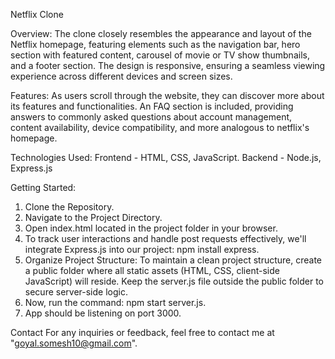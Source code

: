 Netflix Clone

Overview:
The clone closely resembles the appearance and layout of the Netflix homepage, featuring elements such as the navigation bar, hero section with featured content, carousel of movie or TV show thumbnails, and a footer section. The design is responsive, ensuring a seamless viewing experience across different devices and screen sizes.

Features:
As users scroll through the website, they can discover more about its features and functionalities. An FAQ section is included, providing answers to commonly asked questions about account management, content availability, device compatibility, and more analogous to netflix's homepage.

Technologies Used:
Frontend - HTML, CSS, JavaScript.
Backend - Node.js, Express.js

Getting Started:
1) Clone the Repository.
2) Navigate to the Project Directory.
3) Open index.html located in the project folder in your browser.
4) To track user interactions and handle post requests effectively, we'll integrate Express.js into our project: npm install express.
5) Organize Project Structure: To maintain a clean project structure, create a public folder where all static assets (HTML, CSS, client-side JavaScript) will reside. Keep the server.js file outside the public folder to secure server-side logic.
6) Now, run the command: npm start server.js.
7) App should be listening on port 3000.

Contact
For any inquiries or feedback, feel free to contact me at "goyal.somesh10@gmail.com".
